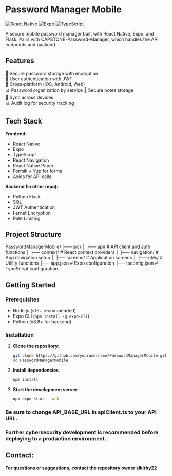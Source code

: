 # Password Manager Mobile

![React Native](https://img.shields.io/badge/react_native-%2320232a.svg?style=for-the-badge&logo=react&logoColor=%2361DAFB)
![Expo](https://img.shields.io/badge/expo-1C1E24?style=for-the-badge&logo=expo&logoColor=#D04A37)
![TypeScript](https://img.shields.io/badge/typescript-%23007ACC.svg?style=for-the-badge&logo=typescript&logoColor=white)

A secure mobile password manager built with React Native, Expo, and Flask.
Pairs with CAPSTONE-Password-Manager, which handles the API endpoints and backend.

## Features

🔐 Secure password storage with encryption  
👤 User authentication with JWT  
📱 Cross-platform (iOS, Android, Web)  
📊 Password organization by service
📝 Secure notes storage  
🔄 Sync across devices  
📊 Audit log for security tracking  

## Tech Stack

**Frontend:**
- React Native
- Expo
- TypeScript
- React Navigation
- React Native Paper
- Formik + Yup for forms
- Axios for API calls

**Backend (In other repo):**
- Python Flask
- SQL
- JWT Authentication
- Fernet Encryption
- Rate Limiting

## Project Structure
PasswordManagerMobile/
├── src/
│ ├── api/ # API client and auth functions
│ ├── context/ # React context providers
│ ├── navigation/ # App navigation setup
│ ├── screens/ # Application screens
│ ├── utils/ # Utility functions
├── app.json # Expo configuration
├── tsconfig.json # TypeScript configuration


## Getting Started

### Prerequisites

- Node.js (v16+ recommended)
- Expo CLI (`npm install -g expo-cli`)
- Python (v3.8+ for backend)

### Installation

1. **Clone the repository:**
   ```bash
   git clone https://github.com/yourusername/PasswordManagerMobile.git
   cd PasswordManagerMobile

2. **Install dependencies**
    ```bash
    npm install

3. **Start the development server:**
    ```bash
    npx expo start --web

### Be sure to change API_BASE_URL in apiClient.ts to your API URL.
### Further cybersecurity development is recommended before deploying to a production environment.

## Contact:
**For questions or suggestions, contact the repository owner slkirby22**